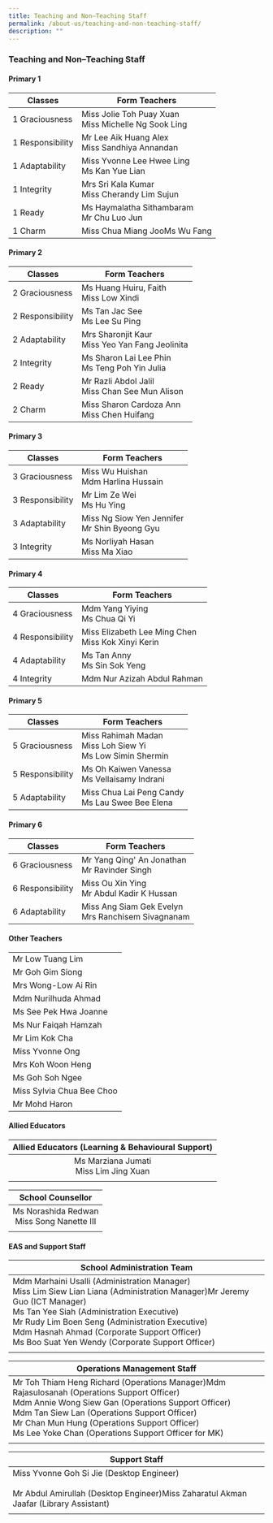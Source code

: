 ```yaml
---
title: Teaching and Non–Teaching Staff
permalink: /about-us/teaching-and-non-teaching-staff/
description: ""
---
```

### Teaching and Non–Teaching Staff

#### Primary 1

| Classes | Form Teachers |
|---|---|
| 1 Graciousness  | Miss Jolie Toh Puay Xuan<br>Miss Michelle Ng Sook Ling |
| 1 Responsibility | Mr Lee Aik Huang Alex<br>Miss Sandhiya Annandan |
| 1 Adaptability | Miss Yvonne Lee Hwee Ling<br>Ms Kan Yue Lian |
| 1 Integrity  | Mrs Sri Kala Kumar<br>Miss Cherandy Lim Sujun |
| 1 Ready | Ms Haymalatha Sithambaram<br>Mr Chu Luo Jun |
| 1 Charm  | Miss Chua Miang JooMs Wu Fang |

#### Primary 2

| Classes   | Form Teachers |
|---|---|
| 2 Graciousness  | Ms Huang Huiru, Faith<br>Miss Low Xindi |
| 2 Responsibility | Ms Tan Jac See<br>Ms Lee Su Ping |
| 2 Adaptability | Mrs Sharonjit Kaur<br>Miss Yeo Yan Fang Jeolinita |
| 2 Integrity | Ms Sharon Lai Lee Phin<br>Ms Teng Poh Yin Julia |
| 2 Ready | Mr Razli Abdol Jalil<br>Miss Chan See Mun Alison |
| 2 Charm | Miss Sharon Cardoza Ann<br>Miss Chen Huifang  |

#### Primary 3

| Classes | Form Teachers |
|---|---|
| 3 Graciousness | Miss Wu Huishan<br>Mdm Harlina Hussain |
| 3 Responsibility | Mr Lim Ze Wei<br>Ms Hu Ying |
| 3 Adaptability | Miss Ng Siow Yen Jennifer<br>Mr Shin Byeong Gyu |
| 3 Integrity | Ms Norliyah Hasan<br>Miss Ma Xiao |

#### Primary 4

| Classes | Form Teachers |
|---|---|
| 4 Graciousness | Mdm Yang Yiying<br>Ms Chua Qi Yi |
| 4 Responsibility | Miss Elizabeth Lee Ming Chen<br>Miss Kok Xinyi Kerin |
| 4 Adaptability | Ms Tan Anny<br>Ms Sin Sok Yeng |
| 4 Integrity  | Mdm Nur Azizah Abdul Rahman |

#### Primary 5

| Classes | Form Teachers |
|---|---|
| 5 Graciousness | Miss Rahimah Madan<br>Miss Loh Siew Yi<br>Ms Low Simin Shermin |
| 5 Responsibility | Ms Oh Kaiwen Vanessa<br>Ms Vellaisamy Indrani |
| 5 Adaptability | Miss Chua Lai Peng Candy<br>Ms Lau Swee Bee Elena |

#### Primary 6

| Classes | Form Teachers |
|---|---|
| 6 Graciousness | Mr Yang Qing' An Jonathan<br>Mr Ravinder Singh |
| 6 Responsibility | Miss Ou Xin Ying<br>Mr Abdul Kadir K Hussan |
| 6 Adaptability | Miss Ang Siam Gek Evelyn<br>Mrs Ranchisem Sivagnanam |

#### Other Teachers

|  |
|---|
| Mr Low Tuang Lim |
| Mr Goh Gim Siong |
| Mrs Wong-Low Ai Rin |
| Mdm Nurilhuda Ahmad |
| Ms See Pek Hwa Joanne |
| Ms Nur Faiqah Hamzah |
| Mr Lim Kok Cha |
| Miss Yvonne Ong |
| Mrs Koh Woon Heng |
| Ms Goh Soh Ngee |
| Miss Sylvia Chua Bee Choo |
| Mr Mohd Haron |

#### Allied Educators

| Allied Educators (Learning & Behavioural Support) |
|:---:|
| Ms Marziana Jumati<br>Miss Lim Jing Xuan |
|  |

| School Counsellor |
|:---:|
| Ms Norashida Redwan<br>Miss Song Nanette III |
|  |

#### EAS and Support Staff

| School Administration Team |
|---|
| Mdm Marhaini Usalli (Administration Manager)<br>Miss Lim Siew Lian Liana (Administration Manager)Mr Jeremy Guo (ICT Manager)<br>Ms Tan Yee Siah (Administration Executive)<br>Mr Rudy Lim Boen Seng (Administration Executive)<br>Mdm Hasnah Ahmad (Corporate Support Officer)<br>Ms Boo Suat Yen Wendy (Corporate Support Officer) |
|  |

| Operations Management Staff |
|---|
| Mr Toh Thiam Heng Richard (Operations Manager)Mdm Rajasulosanah (Operations Support Officer)<br>Mdm Annie Wong Siew Gan (Operations Support Officer)<br>Mdm Tan Siew Lan (Operations Support Officer)<br>Mr Chan Mun Hung (Operations Support Officer)<br>Ms Lee Yoke Chan (Operations Support Officer for MK) |
|  |

| Support Staff |
|---|
| Miss Yvonne Goh Si Jie (Desktop Engineer)<br><br>Mr Abdul Amirullah (Desktop Engineer)Miss Zaharatul Akman Jaafar (Library Assistant) |
|  |